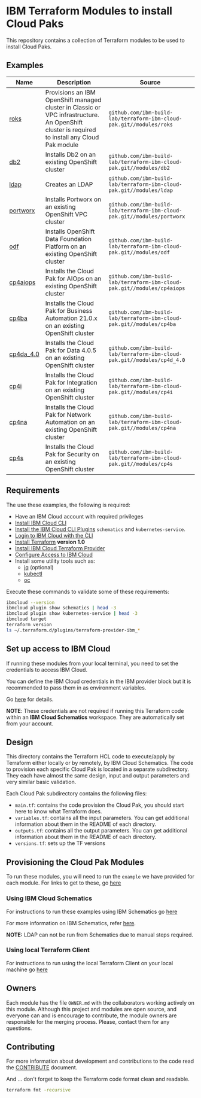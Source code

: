 # IBM Terraform Modules to install Cloud Paks

This repository contains a collection of Terraform modules to be used to install Cloud Paks.

## Examples

| Name    | Description                                                                                      | Source                                                                  |
| ------- | ------------------------------------------------------------------------------------------------ | ----------------------------------------------------------------------- |
| [roks](https://github.com/ibm-build-lab/terraform-ibm-cloud-pak/tree/main/modules/roks/)    | Provisions an IBM OpenShift managed cluster in Classic or VPC infrastructure. An OpenShift cluster is required to install any Cloud Pak module | `github.com/ibm-build-lab/terraform-ibm-cloud-pak.git//modules/roks`    |
| [db2](https://github.com/ibm-build-lab/terraform-ibm-cloud-pak/tree/main/modules/db2)  | Installs Db2 on an existing OpenShift cluster                          | `github.com/ibm-build-lab/terraform-ibm-cloud-pak.git//modules/db2`  |
| [ldap](https://github.com/ibm-build-lab/terraform-ibm-cloud-pak/tree/main/modules/ldap)  | Creates an LDAP                           | `github.com/ibm-build-lab/terraform-ibm-cloud-pak.git//modules/ldap`  |
| [portworx](https://github.com/ibm-build-lab/terraform-ibm-cloud-pak/tree/main/modules/portworx)  | Installs Portworx on an existing OpenShift VPC cluster                          | `github.com/ibm-build-lab/terraform-ibm-cloud-pak.git//modules/portworx`  |
| [odf](https://github.com/ibm-build-lab/terraform-ibm-cloud-pak/tree/main/modules/odf)  | Installs OpenShift Data Foundation Platform on an existing OpenShift cluster                          | `github.com/ibm-build-lab/terraform-ibm-cloud-pak.git//modules/odf`  |
| [cp4aiops](https://github.com/ibm-build-lab/terraform-ibm-cloud-pak/tree/main/modules/cp4aiops)  | Installs the Cloud Pak for AIOps on an existing OpenShift cluster                          | `github.com/ibm-build-lab/terraform-ibm-cloud-pak.git//modules/cp4aiops`  |
| [cp4ba](https://github.com/ibm-build-lab/terraform-ibm-cloud-pak/tree/main/modules/cp4ba)  | Installs the Cloud Pak for Business Automation 21.0.x on an existing OpenShift cluster                          | `github.com/ibm-build-lab/terraform-ibm-cloud-pak.git//modules/cp4ba`  |
| [cp4da_4.0](https://github.com/ibm-build-lab/terraform-ibm-cloud-pak/tree/main/modules/cp4d_4.0) | Installs the Cloud Pak for Data 4.0.5 on an existing OpenShift cluster                                 | `github.com/ibm-build-lab/terraform-ibm-cloud-pak.git//modules/cp4d_4.0` |
| [cp4i](https://github.com/ibm-build-lab/terraform-ibm-cloud-pak/tree/main/modules/cp4i)  | Installs the Cloud Pak for Integration on an existing OpenShift cluster                          | `github.com/ibm-build-lab/terraform-ibm-cloud-pak.git//modules/cp4i`  |
| [cp4na](https://github.com/ibm-build-lab/terraform-ibm-cloud-pak/tree/main/modules/cp4na)  | Installs the Cloud Pak for Network Automation on an existing OpenShift cluster                          | `github.com/ibm-build-lab/terraform-ibm-cloud-pak.git//modules/cp4na`  |
| [cp4s](https://github.com/ibm-build-lab/terraform-ibm-cloud-pak/tree/main/modules/cp4s)  | Installs the Cloud Pak for Security on an existing OpenShift cluster                          | `github.com/ibm-build-lab/terraform-ibm-cloud-pak.git//modules/cp4s`  |

## Requirements

The use these examples, the following is required:

- Have an IBM Cloud account with required privileges
- [Install IBM Cloud CLI](https://ibm.github.io/cloud-enterprise-examples/iac/setup-environment#install-ibm-cloud-cli)
- [Install the IBM Cloud CLI Plugins](https://ibm.github.io/cloud-enterprise-examples/iac/setup-environment#ibm-cloud-cli-plugins) `schematics` and `kubernetes-service`.
- [Login to IBM Cloud with the CLI](https://ibm.github.io/cloud-enterprise-examples/iac/setup-environment#login-to-ibm-cloud)
- [Install Terraform](https://ibm.github.io/cloud-enterprise-examples/iac/setup-environment#install-terraform) **version 1.0**
- [Install IBM Cloud Terraform Provider](https://ibm.github.io/cloud-enterprise-examples/iac/setup-environment#configure-access-to-ibm-cloud)
- [Configure Access to IBM Cloud](#configure-access-to-ibm-cloud)
- Install some utility tools such as:
  - [jq](https://stedolan.github.io/jq/download/) (optional)
  - [kubectl](https://kubernetes.io/docs/tasks/tools/install-kubectl/)
  - [oc](https://docs.openshift.com/container-platform/3.6/cli_reference/get_started_cli.html)

Execute these commands to validate some of these requirements:

```bash
ibmcloud --version
ibmcloud plugin show schematics | head -3
ibmcloud plugin show kubernetes-service | head -3
ibmcloud target
terraform version
ls ~/.terraform.d/plugins/terraform-provider-ibm_*
```

## Set up access to IBM Cloud

If running these modules from your local terminal, you need to set the credentials to access IBM Cloud.

You can define the IBM Cloud credentials in the IBM provider block but it is recommended to pass them in as environment variables.

Go [here](./CREDENTIALS.md) for details.

**NOTE**: These credentials are not required if running this Terraform code within an **IBM Cloud Schematics** workspace. They are automatically set from your account.


## Design

This directory contains the Terraform HCL code to execute/apply by Terraform either locally or by remotely, by IBM Cloud Schematics. The code to provision each specific Cloud Pak is located in a separate subdirectory. They each have almost the same design, input and output parameters and very similar basic validation.

Each Cloud Pak subdirectory contains the following files:

- `main.tf`: contains the code provision the Cloud Pak, you should start here to know what Terraform does.
- `variables.tf`: contains all the input parameters. You can get additional information about them in the README of each directory.
- `outputs.tf`: contains all the output parameters. You can get additional information about them in the README of each directory.
- `versions.tf`: sets up the TF versions

## Provisioning the Cloud Pak Modules

To run these modules, you will need to run the `example` we have provided for each module.  For links to get to these, go [here](../examples)

### Using IBM Cloud Schematics

For instructions to run these examples using IBM Schematics go [here](./Using_Schematics.md)

For more information on IBM Schematics, refer [here](https://cloud.ibm.com/docs/schematics?topic=schematics-get-started-terraform).

**NOTE:** LDAP can not be run from Schematics due to manual steps required.

### Using local Terraform Client

For instructions to run using the local Terraform Client on your local machine go [here](./Using_Terraform.md)

## Owners

Each module has the file `OWNER.md` with the collaborators working actively on this module. Although this project and modules are open source, and everyone can and is encourage to contribute, the module owners are responsible for the merging process. Please, contact them for any questions.

## Contributing

For more information about development and contributions to the code read the [CONTRIBUTE](./CONTRIBUTE.md) document.

And ... don't forget to keep the Terraform code format clean and readable.

```bash
terraform fmt -recursive
```
